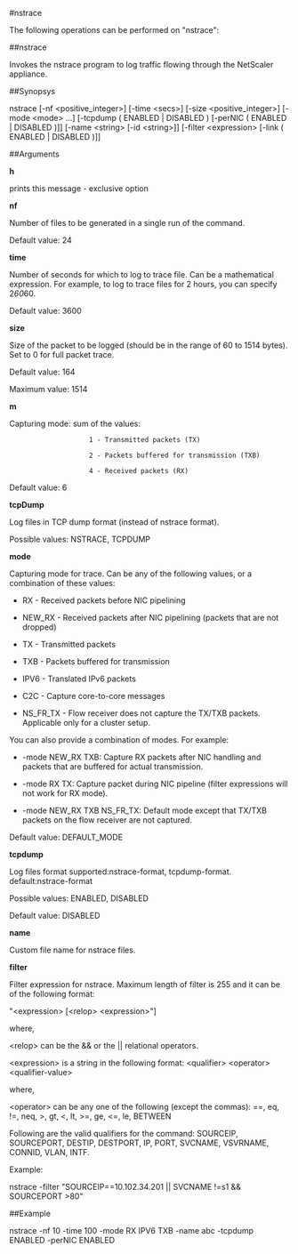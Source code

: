 #nstrace

The following operations can be performed on "nstrace":


##nstrace

Invokes the nstrace program to log traffic flowing through the NetScaler appliance.


##Synopsys

nstrace [-nf &lt;positive_integer>] [-time &lt;secs>] [-size &lt;positive_integer>] [-mode &lt;mode> ...] [-tcpdump ( ENABLED | DISABLED )  [-perNIC ( ENABLED | DISABLED )]] [-name &lt;string>  [-id &lt;string>]] [-filter &lt;expression>  [-link ( ENABLED | DISABLED )]]


##Arguments

<b>h</b>
prints this message - exclusive option

<b>nf</b>
Number of files to be generated in a single run of the command.
Default value: 24

<b>time</b>
Number of seconds for which to log to trace file. Can be a mathematical expression. For example, to log to trace files for 2 hours, you can specify 2*60*60.
Default value: 3600

<b>size</b>
Size of the packet to be logged (should be in the range of 60 to 1514 bytes). Set to 0 for full packet trace.
Default value: 164
Maximum value: 1514

<b>m</b>
Capturing mode: sum of the values:
						1 - Transmitted packets (TX)
						2 - Packets buffered for transmission (TXB)
						4 - Received packets (RX)
Default value: 6

<b>tcpDump</b>
Log files in TCP dump format (instead of nstrace format).
Possible values: NSTRACE, TCPDUMP

<b>mode</b>
Capturing mode for trace. Can be any of the following values, or a combination of  these values:
* RX - Received packets before NIC pipelining
* NEW_RX - Received packets after NIC pipelining (packets that are not dropped)
* TX - Transmitted packets
* TXB - Packets buffered for transmission
* IPV6 - Translated IPv6 packets
* C2C - Capture core-to-core messages
* NS_FR_TX - Flow receiver does not capture the TX/TXB packets. Applicable only for a cluster setup.
You can also provide a combination of modes. For example:
* -mode NEW_RX TXB: Capture RX packets after NIC handling and packets that are buffered for actual transmission.
* -mode RX TX: Capture packet during NIC pipeline (filter expressions will not work for RX mode).
* -mode NEW_RX TXB NS_FR_TX: Default mode except that TX/TXB packets on the flow receiver are not captured.
Default value: DEFAULT_MODE

<b>tcpdump</b>
Log files format supported:nstrace-format, tcpdump-format. default:nstrace-format
Possible values: ENABLED, DISABLED
Default value: DISABLED

<b>name</b>
Custom file name for nstrace files.

<b>filter</b>
Filter expression for nstrace. Maximum length of filter is 255 and it can be of the following format:
"&lt;expression&gt; [&lt;relop&gt; &lt;expression&gt;"]
where,
&lt;relop&gt; can be the && or the || relational operators.
&lt;expression&gt; is a string in the following format: &lt;qualifier&gt; &lt;operator&gt; &lt;qualifier-value&gt;
where, 
&lt;operator&gt; can be any one of the following (except the commas): ==, eq, !=, neq, &gt;, gt, &lt;, lt, &gt;=, ge, &lt;=, le, BETWEEN
Following are the valid qualifiers for the command: SOURCEIP, SOURCEPORT, DESTIP, DESTPORT, IP, PORT, SVCNAME, VSVRNAME, CONNID, VLAN, INTF.
Example: 
nstrace -filter "SOURCEIP==10.102.34.201 || SVCNAME !=s1 && SOURCEPORT &gt;80"



##Example

nstrace -nf 10 -time 100 -mode RX IPV6 TXB -name abc -tcpdump ENABLED -perNIC ENABLED

